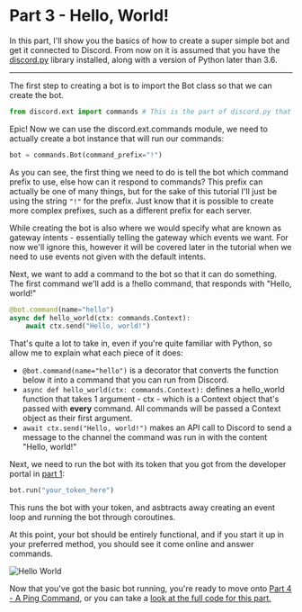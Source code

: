 # Part 3 - Hello, World!

In this part, I'll show you the basics of how to create a super simple bot and get it connected to Discord. From now on it is assumed that you have the [discord.py](https://pypi.org/project/discord.py/) library installed, along with a version of Python later than 3.6.

---

The first step to creating a bot is to import the Bot class so that we can create the bot.

```py
from discord.ext import commands # This is the part of discord.py that helps us build bots
```

Epic! Now we can use the discord.ext.commands module, we need to actually create a bot instance that will run our commands:

```py
bot = commands.Bot(command_prefix="!")
```

As you can see, the first thing we need to do is tell the bot which command prefix to use, else how can it respond to commands? This prefix can actually be one of many things, but for the sake of this tutorial I'll just be using the string `"!"` for the prefix. Just know that it is possible to create more complex prefixes, such as a different prefix for each server.

While creating the bot is also where we would specify what are known as gateway intents - essentially telling the gateway which events we want. For now we'll ignore this, however it will be covered later in the tutorial when we need to use events not given with the default intents.

Next, we want to add a command to the bot so that it can do something. The first command we'll add is a !hello command, that responds with "Hello, world!"

```py
@bot.command(name="hello")
async def hello_world(ctx: commands.Context):
    await ctx.send("Hello, world!")
```

That's quite a lot to take in, even if you're quite familiar with Python, so allow me to explain what each piece of it does:

- `@bot.command(name="hello")` is a decorator that converts the function below it into a command that you can run from Discord.
- `async def hello_world(ctx: commands.Context):` defines a hello_world function that takes 1 argument - ctx - which is a Context object that's passed with **every** command. All commands will be passed a Context object as their first argument.
- `await ctx.send("Hello, world!")` makes an API call to Discord to send a message to the channel the command was run in with the content "Hello, world!"

Next, we need to run the bot with its token that you got from the developer portal in [part 1](./part1.md):

```py
bot.run("your_token_here")
```

This runs the bot with your token, and asbtracts away creating an event loop and running the bot through coroutines.

At this point, your bot should be entirely functional, and if you start it up in your preferred method, you should see it come online and answer commands.

![Hello World](https://github.com/vcokltfre/bot-tutorial/raw/master/images/hello_world.png "Hello World")

Now that you've got the basic bot running, you're ready to move onto [Part 4 - A Ping Command](./part4.md), or you can take a [look at the full code for this part.](../code/part3.py)